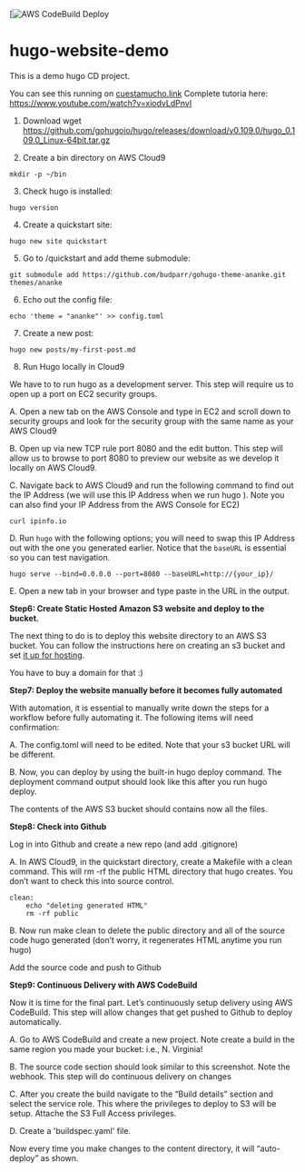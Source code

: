 [![AWS CodeBuild Deploy](https://codebuild.us-east-1.amazonaws.com/badges?uuid=eyJlbmNyeXB0ZWREYXRhIjoidGtwTzZSYXRtU3lFMTZPUkJySk00MVVGY2JHOExROXgzTFRPdC83QzBGVzVSTmJaenRsTEc2VXlRY0lBejYxWU9VNFg0NWZQR3FQbjIrVFVxSUdCb2NNPSIsIml2UGFyYW1ldGVyU3BlYyI6InA3WGFuUUpuQXpSN3ZHRmgiLCJtYXRlcmlhbFNldFNlcmlhbCI6MX0%3D&branch=main)

# hugo-website-demo
This is a demo hugo CD project.

You can see this running on [cuestamucho.link](http://cuestamucho.link)
Complete tutoria here: https://www.youtube.com/watch?v=xiodvLdPnvI

1. Download wget https://github.com/gohugoio/hugo/releases/download/v0.109.0/hugo_0.109.0_Linux-64bit.tar.gz

2. Create a bin directory on AWS Cloud9
```
mkdir -p ~/bin
```

3. Check hugo is installed:
```
hugo version
```

4. Create a quickstart site:
```
hugo new site quickstart
```

5. Go to /quickstart and add theme submodule:
```
git submodule add https://github.com/budparr/gohugo-theme-ananke.git themes/ananke
```

6. Echo out the config file:
```
echo 'theme = "ananke"' >> config.toml
```

7. Create a new post:
```
hugo new posts/my-first-post.md
```

8. Run Hugo locally in Cloud9

We have to to run hugo as a development server. This step will require us to open up a port on EC2 security groups.

A. Open a new tab on the AWS Console and type in EC2 and scroll down to security groups and look
for the security group with the same name as your AWS Cloud9

B. Open up via new TCP rule port 8080 and the edit button. This step will allow us to browse to
port 8080 to preview our website as we develop it locally on AWS Cloud9.

C. Navigate back to AWS Cloud9 and run the following command to find out the IP Address (we
will use this IP Address when we run hugo ). Note you can also find your IP Address from the AWS
Console for EC2)

```
curl ipinfo.io
```

D. Run `hugo` with the following options; you will need to swap this IP Address out 
with the one you generated earlier. Notice that the `baseURL` is essential so you 
can test navigation.

```
hugo serve --bind=0.0.0.0 --port=8080 --baseURL=http://{your_ip}/
```

E. Open a new tab in your browser and type paste in the URL in the output.

**Step6: Create Static Hosted Amazon S3 website and deploy to the bucket.**

The next thing to do is to deploy this website directory to an AWS S3 bucket. You can follow the
instructions here on creating an s3 bucket and set [it up for hosting](https://docs.aws.amazon.com/AmazonS3/latest/user-guide/static-website-hosting.html).

You have to buy a domain for that :) 

**Step7: Deploy the website manually before it becomes fully automated**

With automation, it is essential to manually write down the steps for a workflow before fully
automating it. The following items will need confirmation:

A. The config.toml will need to be edited. Note that your s3 bucket URL will be different.

B. Now, you can deploy by using the built-in hugo deploy command. The deployment command
output should look like this after you run hugo deploy.

The contents of the AWS S3 bucket should contains now all the files.

**Step8: Check into Github**

Log in into Github and create a new repo (and add .gitignore)

A. In AWS Cloud9, in the quickstart directory, create a Makefile with a clean command. This will rm
-rf the public HTML directory that hugo creates. You don’t want to check this into source control.

```
clean:
    echo "deleting generated HTML"
    rm -rf public
```

B. Now run make clean to delete the public directory and all of the source code hugo generated
(don’t worry, it regenerates HTML anytime you run hugo)

Add the source code and push to Github

**Step9: Continuous Delivery with AWS CodeBuild**

Now it is time for the final part. Let’s continuously setup delivery using AWS CodeBuild. This
step will allow changes that get pushed to Github to deploy automatically.

A. Go to AWS CodeBuild and create a new project. Note create a build in the same region you made your
   bucket: i.e., N. Virginia!
   
B. The source code section should look similar to this screenshot. Note the webhook. This step will do
   continuous delivery on changes
   
C. After you create the build navigate to the “Build details” section and select the service role. This
where the privileges to deploy to S3 will be setup. Attache the S3 Full Access privileges.

D. Create a 'buildspec.yaml' file. 

Now every time you make changes to the content directory, it will “auto-deploy” as shown.
  
